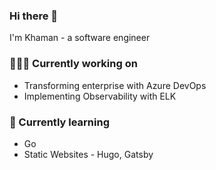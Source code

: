 ### Hi there 👋

<!--
**Lowprophyle/Lowprophyle** is a ✨ _special_ ✨ repository because its `README.md` (this file) appears on your GitHub profile.

Here are some ideas to get you started:

- 🔭 I’m currently working on ...
- 🌱 I’m currently learning ...
- 👯 I’m looking to collaborate on ...
- 🤔 I’m looking for help with ...
- 💬 Ask me about ...
- 📫 How to reach me: ...
- 😄 Pronouns: ...
- ⚡ Fun fact: ...
-->

I'm Khaman - a software engineer

### 👨🏽‍💻  Currently working on

* Transforming enterprise with Azure DevOps
* Implementing Observability with ELK

### 🤔 Currently learning

* Go
* Static Websites - Hugo, Gatsby


